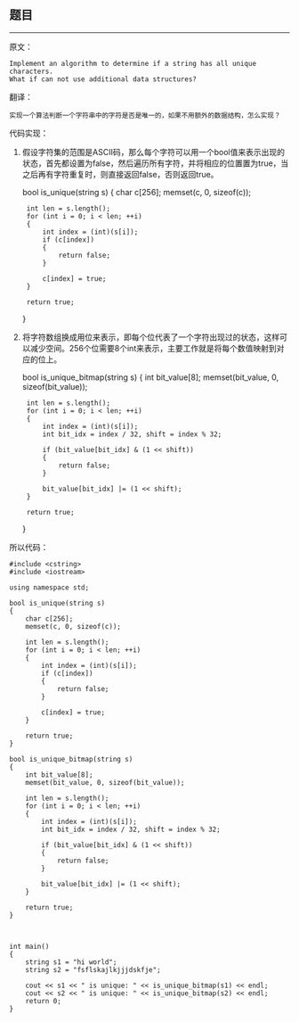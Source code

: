 ## 题目
---

原文：

	Implement an algorithm to determine if a string has all unique characters. 
	What if can not use additional data structures?

 翻译：

	实现一个算法判断一个字符串中的字符是否是唯一的，如果不用额外的数据结构，怎么实现？

代码实现：

1. 假设字符集的范围是ASCII码，那么每个字符可以用一个bool值来表示出现的状态，首先都设置为false，然后遍历所有字符，并将相应的位置置为true，当之后再有字符重复时，则直接返回false，否则返回true。

	bool is_unique(string s)
	{
		char c[256];
		memset(c, 0, sizeof(c));
	
		int len = s.length();
		for (int i = 0; i < len; ++i)
		{
			int index = (int)(s[i]);
			if (c[index])
			{
				return false;
			}
	
			c[index] = true;
		}
	
		return true;
	}


2. 将字符数组换成用位来表示，即每个位代表了一个字符出现过的状态，这样可以减少空间。256个位需要8个int来表示，主要工作就是将每个数值映射到对应的位上。

	bool is_unique_bitmap(string s)
	{
		int bit_value[8];
		memset(bit_value, 0, sizeof(bit_value));
	
		int len = s.length();
		for (int i = 0; i < len; ++i)
		{
			int index = (int)(s[i]);
			int bit_idx = index / 32, shift = index % 32;
	
			if (bit_value[bit_idx] & (1 << shift))
			{
				return false;
			}
	
			bit_value[bit_idx] |= (1 << shift);
		}
	
		return true;
	}


所以代码：

	#include <cstring>
	#include <iostream>
	
	using namespace std;
	
	bool is_unique(string s)
	{
		char c[256];
		memset(c, 0, sizeof(c));
	
		int len = s.length();
		for (int i = 0; i < len; ++i)
		{
			int index = (int)(s[i]);
			if (c[index])
			{
				return false;
			}
	
			c[index] = true;
		}
	
		return true;
	}
	
	bool is_unique_bitmap(string s)
	{
		int bit_value[8];
		memset(bit_value, 0, sizeof(bit_value));
	
		int len = s.length();
		for (int i = 0; i < len; ++i)
		{
			int index = (int)(s[i]);
			int bit_idx = index / 32, shift = index % 32;
	
			if (bit_value[bit_idx] & (1 << shift))
			{
				return false;
			}
	
			bit_value[bit_idx] |= (1 << shift);
		}
	
		return true;
	}
	
	
	
	int main()
	{
		string s1 = "hi world";
		string s2 = "fsflskajlkjjjdskfje";
	
		cout << s1 << " is unique: " << is_unique_bitmap(s1) << endl;
		cout << s2 << " is unique: " << is_unique_bitmap(s2) << endl;
		return 0;
	}